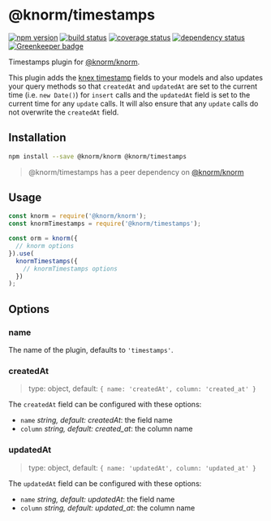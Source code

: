# @knorm/timestamps

[![npm version](https://badge.fury.io/js/@knorm/timestamps.svg)](http://badge.fury.io/js/@knorm/timestamps)
[![build status](https://travis-ci.org/knorm/timestamps.svg?branch=master)](https://travis-ci.org/knorm/timestamps)
[![coverage status](https://coveralls.io/repos/github/knorm/timestamps/badge.svg?branch=master)](https://coveralls.io/github/knorm/timestamps?branch=master)
[![dependency status](https://david-dm.org/knorm/timestamps.svg)](https://david-dm.org/knorm/timestamps)
[![Greenkeeper badge](https://badges.greenkeeper.io/knorm/timestamps.svg)](https://greenkeeper.io/)

Timestamps plugin for [@knorm/knorm](https://www.npmjs.com/package/@knorm/knorm).

This plugin adds the [knex timestamp](http://knexjs.org/#Schema-timestamps)
fields to your models and also updates your query methods so that `createdAt`
and `updatedAt` are set to the current time (i.e. `new Date()`) for `insert`
calls and the `updatedAt` field is set to the current time for any `update`
calls. It will also ensure that any `update` calls do not overwrite the
`createdAt` field.

## Installation

```bash
npm install --save @knorm/knorm @knorm/timestamps
```

> @knorm/timestamps has a peer dependency on [@knorm/knorm](https://www.npmjs.com/package/@knorm/knorm)

## Usage

```js
const knorm = require('@knorm/knorm');
const knormTimestamps = require('@knorm/timestamps');

const orm = knorm({
  // knorm options
}).use(
  knormTimestamps({
    // knormTimestamps options
  })
);
```

## Options

### name

The name of the plugin, defaults to `'timestamps'`.

### createdAt

> type: object, default: `{ name: 'createdAt', column: 'created_at' }`

The `createdAt` field can be configured with these options:

* `name` _string, default: createdAt_: the field name
* `column` _string, default: created_at_: the column name

### updatedAt

> type: object, default: `{ name: 'updatedAt', column: 'updated_at' }`

The `updatedAt` field can be configured with these options:

* `name` _string, default: updatedAt_: the field name
* `column` _string, default: updated_at_: the column name
